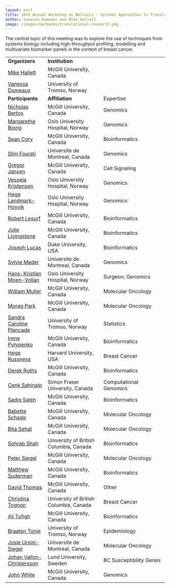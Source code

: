 ```yaml
---
layout: post
title: 10th Annual Workshop at Bellairs - Systems Approaches to Translational Breast Cancer Research
author: Vanessa Dumeaux and Mike Hallett
image: /images/barbados/translational-research.png
---
```


The central topic of this meeting was to explore the use of techniques from systems biology including high-throughput profiling, modelling and multivariate biomarker panels in the context of breast cancer.


<table class="t1" width="624" cellspacing="0" cellpadding="0">
<tbody>
<tr>
<td class="td1" valign="middle"><span class="p1"><strong>Organizers</strong></span></td>
<td class="td2" valign="middle"><span class="p1"><strong>Institution</strong></span></td>
</tr>
<tr><td width="25%"><a href="mailto:hallettmichael@me.com">Mike Hallett</a></td><td width="35%">McGill University, Canada</td><td width="40%"></td></tr>
<tr><td width="25%"><a href="mailto:vanessa.dumeaux@uit.no">Vanessa Dumeaux</a></td><td width="35%">University of Tromso, Norway</td><td width="40%"></td></tr>
<tr><td width="25%"><strong>Participants</strong></td><td width="35%"><strong>Affiliation</strong></td><td width="40%">Expertise</td></tr>
<tr><td width="25%"><a href="mailto:%6e%69%63%68%6f%6c%61%73%2e%62%65%72%74%6f%73%40%6d%63%67%69%6c%6c%2e%63%61">Nicholas Bertos</a></td><td width="35%">McGill University, Canada</td><td width="40%">Genomics</td></tr>
<tr><td width="25%"><a href="mailto:%6d%61%72%67%61%72%65%74%68%65%2e%62%69%6f%6e%67%40%72%72%2d%72%65%73%65%61%72%63%68%2e%6e%6f">Margarethe Biong</a></td><td width="35%">Oslo University Hospital, Norway</td><td width="40%">Genomics</td></tr>

<tr><td width="25%"><a href="mailto:%73%63%6f%72%79%40%6d%63%62%2e%6d%63%67%69%6c%6c%2e%63%61">Sean Cory</a></td><td width="35%">McGill University, Canada</td><td width="40%">Bioinformatics</td></tr>
<tr><td width="25%"><a href="mailto:%73%6c%69%6d%2e%66%6f%75%72%61%74%69%40%75%6d%6f%6e%74%72%65%61%6c%2e%63%61">Slim Fourati</a></td><td width="35%">Universite de Montreal, Canada</td><td width="40%">Genomics</td></tr>

<tr><td width="25%"><a href="mailto:%67%72%65%67%6f%72%2e%6a%61%6e%73%65%6e%40%6d%63%67%69%6c%6c%2e%63%61">Gregor Jansen</a></td><td width="35%">McGill University, Canada</td><td width="40%">Cell Signaling</td></tr>
<tr><td width="25%"><a href="http://www.rr-research.no/kristensen/">Vessela Kristensen</a></td><td width="35%">Oslo University Hospital, Norway</td><td width="40%">Genomics</td></tr>

<tr><td width="25%"><a href="mailto:%68%62%6c%61%6e%64%6d%61%40%72%72%2d%72%65%73%65%61%72%63%68%2e%6e%6f">Hege Landmark-Hoyvik</a></td><td width="35%">Oslo University Hospital, Norway</td><td width="40%">Genomics</td></tr>
<tr><td width="25%"><a href="mailto:%72%6f%62%65%72%74%2e%6c%65%73%75%72%66%40%6d%61%69%6c%2e%6d%63%67%69%6c%6c%2e%63%61">Robert Lesurf</a></td><td width="35%">McGill University, Canada</td><td width="40%">Bioinformatics</td></tr>

<tr><td width="25%"><a href="mailto:%6a%75%6c%69%65%2e%6c%69%76%69%6e%67%73%74%6f%6e%65%40%6d%61%69%6c%2e%6d%63%67%69%6c%6c%2e%63%61">Julie Livingstone</a></td><td width="35%">McGill University, Canada</td><td width="40%">Bioinformatics</td></tr>
<tr><td width="25%"><a href="http://www.genome.duke.edu/people/faculty/lucas/index.php">Joseph Lucas</a></td><td width="35%">Duke University, USA</td><td width="40%">Bioinformatics</td></tr>

<tr><td width="25%"><a href="http://www.mapageweb.umontreal.ca/maders/theteam/index.html">Sylvie Mader</a></td><td width="35%">Universite de Montreal, Canada</td><td width="40%">Genomics</td></tr>
<tr><td width="25%"><a href="mailto:%48%61%6e%73%2e%4b%72%69%73%74%69%61%6e%2e%4d%6f%65%6e%2e%56%6f%6c%6c%61%6e%40%72%72%2d%72%65%73%65%61%72%63%68%2e%6e%6f">Hans-Kristian Moen-Vollan</a></td><td width="35%">Oslo University Hospital, Norway</td><td width="40%">Surgeon; Genomics</td></tr>

<tr><td width="25%"><a href="http://www.mcgill.ca/biochemistry/department/faculty/muller/">William Muller</a></td><td width="35%">McGill University, Canada</td><td width="40%">Molecular Oncology</td></tr>
<tr><td width="25%"><a href="http://www.mcgill.ca/biochemistry/department/faculty/park/">Morag Park</a></td><td width="35%">McGill University, Canada</td><td width="40%">Molecular Oncology</td></tr>

<tr><td width="25%"><a href="mailto:%73%61%6e%64%72%61%2e%63%2e%70%6c%61%6e%63%61%64%65%40%75%69%74%2e%6e%6f">Sandra Caroline Plancade</a></td><td width="35%">University of Tromso, Norway</td><td width="40%">Statistics</td></tr>
<tr><td width="25%"><a href="mailto:%69%72%65%6e%65%2e%70%79%6c%79%70%65%6e%6b%6f%40%6d%61%69%6c%2e%6d%63%67%69%6c%6c%2e%63%61">Irene Pylypenko</a></td><td width="35%">McGill University, Canada</td><td width="40%">Bioinformatics</td></tr>

<tr><td width="25%"><a href="mailto:%48%65%67%65%5f%52%75%73%73%6e%65%73%40%64%66%63%69%2e%68%61%72%76%61%72%64%2e%65%64%75">Hege Russness</a></td><td width="35%">Harvard University, USA</td><td width="40%">Breast Cancer</td></tr>
<tr><td width="25%"><a href="http://www.ruthsresearch.org/">Derek Ruths</a></td><td width="35%">McGill University, Canada</td><td width="40%">Bioinformatics</td></tr>

<tr><td width="25%"><a href="mailto:%63%65%6e%6b%40%63%73%2e%73%66%75%2e%63%61">Cenk Sahinalp</a></td><td width="35%">Simon Fraser University, Canada</td><td width="40%">Computational Genomics</td></tr>
<tr><td width="25%"><a href="mailto:%73%61%64%69%71%2e%73%61%6c%65%68%40%67%6d%61%69%6c%2e%63%6f%6d">Sadiq Saleh</a></td><td width="35%">McGill University, Canada</td><td width="40%">Bioinformatics</td></tr>

<tr><td width="25%"><a href="mailto:%62%61%62%65%74%74%65%2e%73%63%68%61%64%65%40%6d%63%67%69%6c%6c%2e%63%61">Babette Schade</a></td><td width="35%">McGill University, Canada</td><td width="40%">Molecular Oncology</td></tr>
<tr><td width="25%"><a href="mailto:%62%69%74%61%2e%73%65%68%61%74%40%6d%63%67%69%6c%6c%2e%63%61">Bita Sehat</a></td><td width="35%">McGill University, Canada</td><td width="40%">Molecular Oncology</td></tr>

<tr><td width="25%"><a href="http://compbio.bccrc.ca/?page_id=93">Sohrab Shah</a></td><td width="35%">University of British Columbia, Canada</td><td width="40%">Bioinformatics</td></tr>
<tr><td width="25%"><a href="http://www.medicine.mcgill.ca/biochem/siegellab/petersiegel.htm">Peter Siegel</a></td><td width="35%">McGill University, Canada</td><td width="40%">Molecular Oncology</td></tr>

<tr><td width="25%"><a href="mailto:%6d%73%75%64%65%72%40%6d%63%62%2e%6d%63%67%69%6c%6c%2e%63%61">Matthew Suderman</a></td><td width="35%">McGill University, Canada</td><td width="40%">Bioinformatics</td></tr>
<tr><td width="25%"><a href="http://www.mcgill.ca/biochemistry/department/faculty/thomas/">David Thomas</a></td><td width="35%">McGill University, Canada</td><td width="40%">Other</td></tr>

<tr><td width="25%"><a href="mailto:%63%74%6f%67%6e%6f%6e%40%69%6e%74%65%72%63%68%61%6e%67%65%2e%75%62%63%2e%63%61">Christina Tognon</a></td><td width="35%">University of British Columbia, Canada</td><td width="40%">Breast Cancer</td></tr>
<tr><td width="25%"><a href="mailto:%61%6c%69%78%40%6d%63%62%2e%6d%63%67%69%6c%6c%2e%63%61">Ali Tofigh</a></td><td width="35%">McGill University, Canada</td><td width="40%">Bioinformatics</td></tr>

<tr><td width="25%"><a href="mailto:%74%6f%6e%6a%65%2e%62%72%61%61%74%65%6e%40%75%69%74%2e%6e%6f">Braaten Tonje</a></td><td width="35%">University of Tromso, Norway</td><td width="40%">Epidemiology</td></tr>
<tr><td width="25%"><a href="mailto:%67%69%75%73%65%70%70%69%6e%61%2e%75%72%73%69%6e%69%2d%73%69%65%67%65%6c%40%6d%63%67%69%6c%6c%2e%63%61">Josie Ursini-Siegel</a></td><td width="35%">Universite de Montreal, Canada</td><td width="40%">Molecular Oncology</td></tr>

<tr><td width="25%"><a href="mailto:%6a%6f%68%61%6e%2e%76%61%6c%6c%6f%6e%2d%63%68%72%69%73%74%65%72%73%73%6f%6e%40%6d%65%64%2e%6c%75%2e%73%65">Johan Vallon-Christersson</a></td><td width="35%">Lund University, Sweden</td><td width="40%">BC Susceptibility Genes</td></tr>
<tr><td width="25%"><a href="mailto:%6a%6f%68%6e%2e%77%68%69%74%65%40%6d%63%67%69%6c%6c%2e%63%61">John White</a></td><td width="35%">McGill University, Canada</td><td width="40%">Genomics</td></tr>

</tbody></table>
